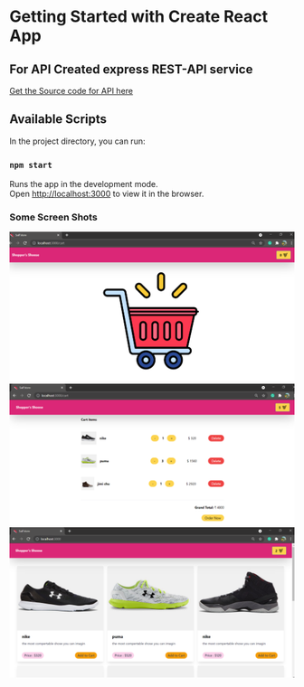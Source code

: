 # Getting Started with Create React App

## For API Created express REST-API service 
[Get the Source code for API here]()
## Available Scripts

In the project directory, you can run:

### `npm start`

Runs the app in the development mode.\
Open [http://localhost:3000](http://localhost:3000) to view it in the browser.


### Some Screen Shots

![img](https://github.com/u4saif/ReactStore/blob/fb0acc6c45aca2878430aca48e160a9d54b5c5bd/screenshots/1.png)
![img](https://github.com/u4saif/ReactStore/blob/fb0acc6c45aca2878430aca48e160a9d54b5c5bd/screenshots/2.png)
![img](https://github.com/u4saif/ReactStore/blob/fb0acc6c45aca2878430aca48e160a9d54b5c5bd/screenshots/3.png)